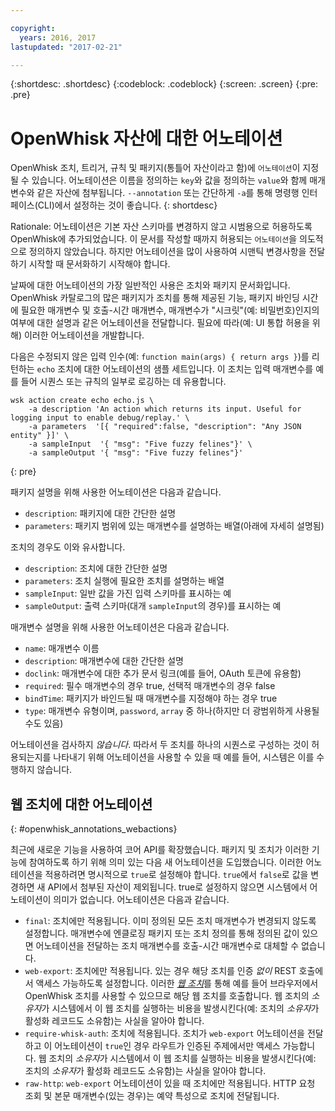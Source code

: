```yaml
---

copyright:
  years: 2016, 2017
lastupdated: "2017-02-21"

---
```


{:shortdesc: .shortdesc}
{:codeblock: .codeblock}
{:screen: .screen}
{:pre: .pre}

# OpenWhisk 자산에 대한 어노테이션

OpenWhisk 조치, 트리거, 규칙 및 패키지(통틀어 자산이라고 함)에 `어노테이션`이 지정될 수 있습니다. 어노테이션은 이름을 정의하는 `key`와 값을 정의하는 `value`와 함께 매개변수와 같은 자산에 첨부됩니다. `--annotation` 또는 간단하게 `-a`를 통해 명령행 인터페이스(CLI)에서 설정하는 것이 좋습니다.
{: shortdesc}

Rationale: 어노테이션은 기본 자산 스키마를 변경하지 않고 시범용으로 허용하도록 OpenWhisk에 추가되었습니다. 이 문서를 작성할 때까지 허용되는 `어노테이션`을 의도적으로 정의하지 않았습니다. 하지만 어노테이션을 많이 사용하여 시맨틱 변경사항을 전달하기 시작할 때 문서화하기 시작해야 합니다.

날짜에 대한 어노테이션의 가장 일반적인 사용은 조치와 패키지 문서화입니다. OpenWhisk 카탈로그의 많은 패키지가 조치를 통해 제공된 기능, 패키지 바인딩 시간에 필요한 매개변수 및 호출-시간 매개변수, 매개변수가 "시크릿"(예: 비밀번호)인지의 여부에 대한 설명과 같은 어노테이션을 전달합니다. 필요에 따라(예: UI 통합 허용을 위해) 이러한 어노테이션을 개발합니다.

다음은 수정되지 않은 입력 인수(예: `function main(args) { return args }`)를 리턴하는 `echo` 조치에 대한 어노테이션의 샘플 세트입니다. 이 조치는 입력 매개변수를 예를 들어 시퀀스 또는 규칙의 일부로 로깅하는 데 유용합니다.

```
wsk action create echo echo.js \
    -a description 'An action which returns its input. Useful for logging input to enable debug/replay.' \
    -a parameters  '[{ "required":false, "description": "Any JSON entity" }]' \
    -a sampleInput  '{ "msg": "Five fuzzy felines"}' \
    -a sampleOutput '{ "msg": "Five fuzzy felines"}'
```
{: pre}

패키지 설명을 위해 사용한 어노테이션은 다음과 같습니다.

- `description`: 패키지에 대한 간단한 설명
- `parameters`: 패키지 범위에 있는 매개변수를 설명하는 배열(아래에 자세히 설명됨)

조치의 경우도 이와 유사합니다. 

- `description`: 조치에 대한 간단한 설명
- `parameters`: 조치 실행에 필요한 조치를 설명하는 배열
- `sampleInput`: 일반 값을 가진 입력 스키마를 표시하는 예
- `sampleOutput`: 출력 스키마(대개 `sampleInput`의 경우)를 표시하는 예

매개변수 설명을 위해 사용한 어노테이션은 다음과 같습니다.

- `name`: 매개변수 이름
- `description`: 매개변수에 대한 간단한 설명
- `doclink`: 매개변수에 대한 추가 문서 링크(예를 들어, OAuth 토큰에 유용함) 
- `required`: 필수 매개변수의 경우 true, 선택적 매개변수의 경우 false
- `bindTime`: 패키지가 바인드될 때 매개변수를 지정해야 하는 경우 true
- `type`: 매개변수 유형이며, `password`, `array` 중 하나(하지만 더 광범위하게 사용될 수도 있음)

어노테이션을 검사하지 *않습니다*. 따라서 두 조치를 하나의 시퀀스로 구성하는 것이 허용되는지를 나타내기 위해 어노테이션을 사용할 수 있을 때 예를 들어, 시스템은 이를 수행하지 않습니다.

## 웹 조치에 대한 어노테이션
{: #openwhisk_annotations_webactions}

최근에 새로운 기능을 사용하여 코어 API를 확장했습니다. 패키지 및 조치가 이러한 기능에 참여하도록 하기 위해 의미 있는 다음 새 어노테이션을 도입했습니다. 이러한 어노테이션을 적용하려면 명시적으로 `true`로 설정해야 합니다. `true`에서 `false`로 값을 변경하면 새 API에서 첨부된 자산이 제외됩니다. true로 설정하지 않으면 시스템에서 어노테이션이 의미가 없습니다. 어노테이션은 다음과 같습니다.

- `final`: 조치에만 적용됩니다. 이미 정의된 모든 조치 매개변수가 변경되지 않도록 설정합니다. 매개변수에 엔클로징 패키지 또는 조치 정의를 통해 정의된 값이 있으면 어노테이션을 전달하는 조치 매개변수를 호출-시간 매개변수로 대체할 수 없습니다.
- `web-export`: 조치에만 적용됩니다. 있는 경우 해당 조치를 인증 *없이* REST 호출에서 액세스 가능하도록 설정합니다. 이러한 [*웹 조치*](openwhisk_webactions.html)를 통해 예를 들어 브라우저에서 OpenWhisk 조치를 사용할 수 있으므로 해당 웹 조치를 호출합니다. 웹 조치의 *소유자*가 시스템에서 이 웹 조치를 실행하는 비용을 발생시킨다(예: 조치의 *소유자*가 활성화 레코드도 소유함)는 사실을 알아야 합니다.
- `require-whisk-auth`: 조치에 적용됩니다. 조치가 `web-export` 어노테이션을 전달하고 이 어노테이션이 `true`인 경우 라우트가 인증된 주제에서만 액세스 가능합니다. 웹 조치의 *소유자*가 시스템에서 이 웹 조치를 실행하는 비용을 발생시킨다(예: 조치의 *소유자*가 활성화 레코드도 소유함)는 사실을 알아야 합니다.
- `raw-http`: `web-export` 어노테이션이 있을 때 조치에만 적용됩니다. HTTP 요청 조회 및 본문 매개변수(있는 경우)는 예약 특성으로 조치에 전달됩니다.


